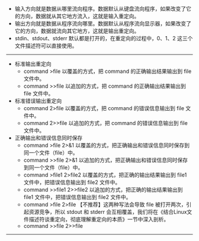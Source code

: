 * 输入方向就是数据从哪里流向程序。数据默认从键盘流向程序，如果改变了它的方向，数据就从其它地方流入，这就是输入重定向。
* 输出方向就是数据从程序流向哪里。数据默认从程序流向显示器，如果改变了它的方向，数据就流向其它地方，这就是输出重定向。
* stdin、stdout、stderr 默认都是打开的，在重定向的过程中，0、1、2 这三个文件描述符可以直接使用。
------
* 标准输出重定向	
    * command >file	以覆盖的方式，把 command 的正确输出结果输出到 file 文件中。
    * command >>file	以追加的方式，把 command 的正确输出结果输出到 file 文件中。
* 标准错误输出重定向	
    * command 2>file	以覆盖的方式，把 command 的错误信息输出到 file 文件中。
    * command 2>>file	以追加的方式，把 command 的错误信息输出到 file 文件中。
* 正确输出和错误信息同时保存	
    * command >file 2>&1	以覆盖的方式，把正确输出和错误信息同时保存到同一个文件（file）中。
    * command >>file 2>&1	以追加的方式，把正确输出和错误信息同时保存到同一个文件（file）中。
    * command >file1 2>file2	以覆盖的方式，把正确的输出结果输出到 file1 文件中，把错误信息输出到 file2 文件中。
    * command >>file1  2>>file2	以追加的方式，把正确的输出结果输出到 file1 文件中，把错误信息输出到 file2 文件中。
    * command >file 2>file	【不推荐】这两种写法会导致 file 被打开两次，引起资源竞争，所以 stdout 和 stderr 会互相覆盖，我们将在《结合Linux文件描述符谈重定向，彻底理解重定向的本质》一节中深入剖析。
    * command >>file 2>>file
------
